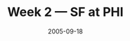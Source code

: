 ---
layout: game
title: Week 2 — SF at PHI
season: 2005
game_id: 2005_02_SF_PHI
week: 2
date: 2005-09-18
home_team: PHI
away_team: SF
final_home: 
final_away: 
pbp_url: /assets/data/pbp/2005/2005_02_SF_PHI.csv.gz
---